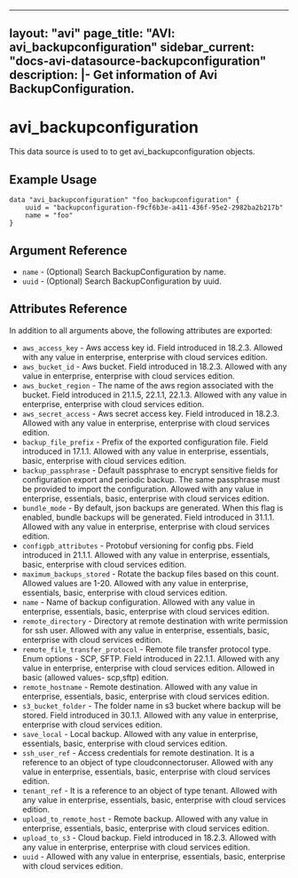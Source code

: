 <!--
    Copyright 2021 VMware, Inc.
    SPDX-License-Identifier: Mozilla Public License 2.0
-->
---
layout: "avi"
page_title: "AVI: avi_backupconfiguration"
sidebar_current: "docs-avi-datasource-backupconfiguration"
description: |-
  Get information of Avi BackupConfiguration.
---

# avi_backupconfiguration

This data source is used to to get avi_backupconfiguration objects.

## Example Usage

```hcl
data "avi_backupconfiguration" "foo_backupconfiguration" {
    uuid = "backupconfiguration-f9cf6b3e-a411-436f-95e2-2982ba2b217b"
    name = "foo"
}
```

## Argument Reference

* `name` - (Optional) Search BackupConfiguration by name.
* `uuid` - (Optional) Search BackupConfiguration by uuid.

## Attributes Reference

In addition to all arguments above, the following attributes are exported:

* `aws_access_key` - Aws access key id. Field introduced in 18.2.3. Allowed with any value in enterprise, enterprise with cloud services edition.
* `aws_bucket_id` - Aws bucket. Field introduced in 18.2.3. Allowed with any value in enterprise, enterprise with cloud services edition.
* `aws_bucket_region` - The name of the aws region associated with the bucket. Field introduced in 21.1.5, 22.1.1, 22.1.3. Allowed with any value in enterprise, enterprise with cloud services edition.
* `aws_secret_access` - Aws secret access key. Field introduced in 18.2.3. Allowed with any value in enterprise, enterprise with cloud services edition.
* `backup_file_prefix` - Prefix of the exported configuration file. Field introduced in 17.1.1. Allowed with any value in enterprise, essentials, basic, enterprise with cloud services edition.
* `backup_passphrase` - Default passphrase to encrypt sensitive fields for configuration export and periodic backup. The same passphrase must be provided to import the configuration. Allowed with any value in enterprise, essentials, basic, enterprise with cloud services edition.
* `bundle_mode` - By default, json backups are generated. When this flag is enabled, bundle backups will be generated. Field introduced in 31.1.1. Allowed with any value in enterprise, enterprise with cloud services edition.
* `configpb_attributes` - Protobuf versioning for config pbs. Field introduced in 21.1.1. Allowed with any value in enterprise, essentials, basic, enterprise with cloud services edition.
* `maximum_backups_stored` - Rotate the backup files based on this count. Allowed values are 1-20. Allowed with any value in enterprise, essentials, basic, enterprise with cloud services edition.
* `name` - Name of backup configuration. Allowed with any value in enterprise, essentials, basic, enterprise with cloud services edition.
* `remote_directory` - Directory at remote destination with write permission for ssh user. Allowed with any value in enterprise, essentials, basic, enterprise with cloud services edition.
* `remote_file_transfer_protocol` - Remote file transfer protocol type. Enum options - SCP, SFTP. Field introduced in 22.1.1. Allowed with any value in enterprise, enterprise with cloud services edition. Allowed in basic (allowed values- scp,sftp) edition.
* `remote_hostname` - Remote destination. Allowed with any value in enterprise, essentials, basic, enterprise with cloud services edition.
* `s3_bucket_folder` - The folder name in s3 bucket where backup will be stored. Field introduced in 30.1.1. Allowed with any value in enterprise, enterprise with cloud services edition.
* `save_local` - Local backup. Allowed with any value in enterprise, essentials, basic, enterprise with cloud services edition.
* `ssh_user_ref` - Access credentials for remote destination. It is a reference to an object of type cloudconnectoruser. Allowed with any value in enterprise, essentials, basic, enterprise with cloud services edition.
* `tenant_ref` - It is a reference to an object of type tenant. Allowed with any value in enterprise, essentials, basic, enterprise with cloud services edition.
* `upload_to_remote_host` - Remote backup. Allowed with any value in enterprise, essentials, basic, enterprise with cloud services edition.
* `upload_to_s3` - Cloud backup. Field introduced in 18.2.3. Allowed with any value in enterprise, enterprise with cloud services edition.
* `uuid` - Allowed with any value in enterprise, essentials, basic, enterprise with cloud services edition.

